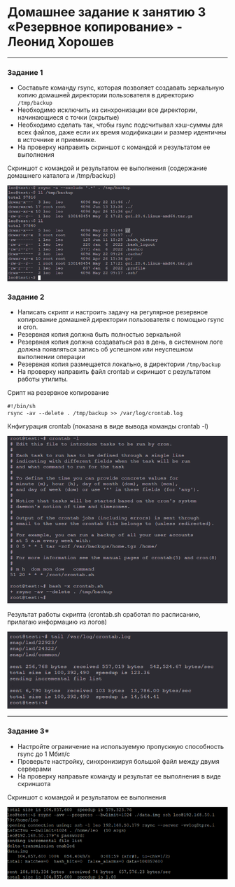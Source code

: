 # Домашнее задание к занятию 3 «Резервное копирование» - Леонид Хорошев

------

### Задание 1
- Составьте команду rsync, которая позволяет создавать зеркальную копию домашней директории пользователя в директорию `/tmp/backup`
- Необходимо исключить из синхронизации все директории, начинающиеся с точки (скрытые)
- Необходимо сделать так, чтобы rsync подсчитывал хэш-суммы для всех файлов, даже если их время модификации и размер идентичны в источнике и приемнике.
- На проверку направить скриншот с командой и результатом ее выполнения

Скриншот с командой и результатом ее выполнения (содержание домашнего каталога и /tmp/backup)

![Alt text](https://github.com/LeonidKhoroshev/fault-tolerance/blob/main/backup/backup1.1.png)

### Задание 2
- Написать скрипт и настроить задачу на регулярное резервное копирование домашней директории пользователя с помощью rsync и cron.
- Резервная копия должна быть полностью зеркальной
- Резервная копия должна создаваться раз в день, в системном логе должна появляться запись об успешном или неуспешном выполнении операции
- Резервная копия размещается локально, в директории `/tmp/backup`
- На проверку направить файл crontab и скриншот с результатом работы утилиты.

Срипт на резервное копирование

```
#!/bin/sh
rsync -av --delete . /tmp/backup >> /var/log/crontab.log
```

Кнфигурация crontab (показана в виде вывода команды crontab -l)

![Alt text](https://github.com/LeonidKhoroshev/fault-tolerance/blob/main/backup/backup2.1.png)

Результат работы скрипта (crontab.sh сработал по расписанию, прилагаю информацию из логов)

![Alt text](https://github.com/LeonidKhoroshev/fault-tolerance/blob/main/backup/backup2.2.png)


---


### Задание 3*
- Настройте ограничение на используемую пропускную способность rsync до 1 Мбит/c
- Проверьте настройку, синхронизируя большой файл между двумя серверами
- На проверку направьте команду и результат ее выполнения в виде скриншота

Скриншот с командой и результатом ее выполнения 

![Alt text](https://github.com/LeonidKhoroshev/fault-tolerance/blob/main/backup/backup3.1.png)



